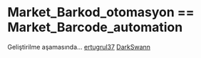 # Market_Barkod_otomasyon == Market_Barcode_automation


Geliştirilme aşamasında... 
[ertugrul37](https://github.com/ertugrul37)
[DarkSwann](https://github.com/darkswann)

